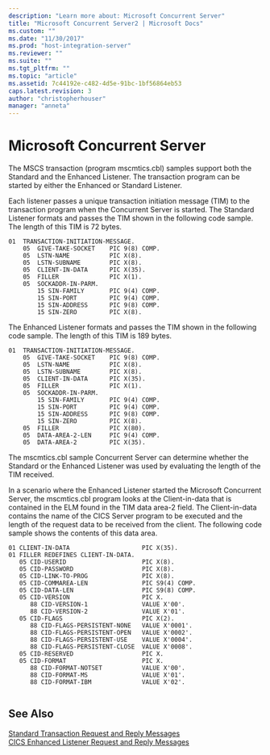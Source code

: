 ```yaml
---
description: "Learn more about: Microsoft Concurrent Server"
title: "Microsoft Concurrent Server2 | Microsoft Docs"
ms.custom: ""
ms.date: "11/30/2017"
ms.prod: "host-integration-server"
ms.reviewer: ""
ms.suite: ""
ms.tgt_pltfrm: ""
ms.topic: "article"
ms.assetid: 7c44192e-c482-4d5e-91bc-1bf56864eb53
caps.latest.revision: 3
author: "christopherhouser"
manager: "anneta"
---
```

# Microsoft Concurrent Server
The MSCS transaction (program mscmtics.cbl) samples support both the Standard and the Enhanced Listener. The transaction program can be started by either the Enhanced or Standard Listener.  
  
 Each listener passes a unique transaction initiation message (TIM) to the transaction program when the Concurrent Server is started. The Standard Listener formats and passes the TIM shown in the following code sample. The length of this TIM is 72 bytes.  
  
```  
01  TRANSACTION-INITIATION-MESSAGE.   
    05  GIVE-TAKE-SOCKET    PIC 9(8) COMP.  
    05  LSTN-NAME           PIC X(8).  
    05  LSTN-SUBNAME        PIC X(8).  
    05  CLIENT-IN-DATA      PIC X(35).  
    05  FILLER              PIC X(1).  
    05  SOCKADDR-IN-PARM.  
        15 SIN-FAMILY       PIC 9(4) COMP.  
        15 SIN-PORT         PIC 9(4) COMP.  
        15 SIN-ADDRESS      PIC 9(8) COMP.  
        15 SIN-ZERO         PIC X(8).  
```  
  
 The Enhanced Listener formats and passes the TIM shown in the following code sample. The length of this TIM is 189 bytes.  
  
```  
01  TRANSACTION-INITIATION-MESSAGE.   
    05  GIVE-TAKE-SOCKET    PIC 9(8) COMP.  
    05  LSTN-NAME           PIC X(8).  
    05  LSTN-SUBNAME        PIC X(8).  
    05  CLIENT-IN-DATA      PIC X(35).  
    05  FILLER              PIC X(1).  
    05  SOCKADDR-IN-PARM.  
        15 SIN-FAMILY       PIC 9(4) COMP.  
        15 SIN-PORT         PIC 9(4) COMP.  
        15 SIN-ADDRESS      PIC 9(8) COMP.  
        15 SIN-ZERO         PIC X(8).  
    05  FILLER              PIC X(80).  
    05  DATA-AREA-2-LEN     PIC 9(4) COMP.  
    05  DATA-AREA-2         PIC X(35).  
```  
  
 The mscmtics.cbl sample Concurrent Server can determine whether the Standard or the Enhanced Listener was used by evaluating the length of the TIM received.  
  
 In a scenario where the Enhanced Listener started the Microsoft Concurrent Server, the mscmtics.cbl program looks at the Client-in-data that is contained in the ELM found in the TIM data area-2 field. The Client-in-data contains the name of the CICS Server program to be executed and the length of the request data to be received from the client. The following code sample shows the contents of this data area.  
  
```  
01 CLIENT-IN-DATA                    PIC X(35).  
01 FILLER REDEFINES CLIENT-IN-DATA.  
   05 CID-USERID                     PIC X(8).  
   05 CID-PASSWORD                   PIC X(8).  
   05 CID-LINK-TO-PROG               PIC X(8).  
   05 CID-COMMAREA-LEN               PIC S9(4) COMP.  
   05 CID-DATA-LEN                   PIC S9(8) COMP.  
   05 CID-VERSION                    PIC X.  
      88 CID-VERSION-1               VALUE X'00'.  
      88 CID-VERSION-2               VALUE X'01'.  
   05 CID-FLAGS                      PIC X(2).  
      88 CID-FLAGS-PERSISTENT-NONE   VALUE X'0001'.  
      88 CID-FLAGS-PERSISTENT-OPEN   VALUE X'0002'.  
      88 CID-FLAGS-PERSISTENT-USE    VALUE X'0004'.  
      88 CID-FLAGS-PERSISTENT-CLOSE  VALUE X'0008'.  
   05 CID-RESERVED                   PIC X.  
   05 CID-FORMAT                     PIC X.  
      88 CID-FORMAT-NOTSET           VALUE X'00'.  
      88 CID-FORMAT-MS               VALUE X'01'.  
      88 CID-FORMAT-IBM              VALUE X'02'.  
  
```  
  
## See Also  
 [Standard Transaction Request and Reply Messages](../core/standard-transaction-request-and-reply-messages2.md)   
 [CICS Enhanced Listener Request and Reply Messages](../core/cics-enhanced-listener-request-and-reply-messages2.md)
